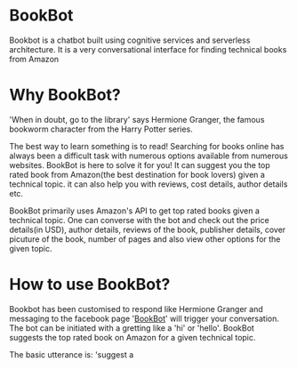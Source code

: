 # BookBot
Bookbot is a chatbot built using cognitive services and serverless architecture. It is a very conversational interface for finding technical books from Amazon

# Why BookBot?
'When in doubt, go to the library' says Hermione Granger, the famous bookworm character from the Harry Potter series. 

The best way to learn something is to read! Searching for books online has always been a difficult task with numerous options available from numerous websites. BookBot is here to solve it for you! It can suggest you the top rated book from Amazon(the best destination for book lovers) given a technical topic. it can also help you with reviews, cost details, author details etc.

BookBot primarily uses Amazon's API to get top rated books given a technical topic. One can converse with the bot and check out the price details(in USD), author details, reviews of the book, publisher details, cover picuture of the book, number of pages and also view other options for the given topic. 

# How to use BookBot?
Bookbot has been customised to respond like Hermione Granger and messaging to the facebook page '<a href= "https://www.facebook.com/BookBot-1293871334043466/">BookBot</a>' will trigger your conversation. The bot can be initiated with a gretting like a 'hi' or 'hello'. BookBot suggests the top rated book on Amazon for a given technical topic. 

The basic utterance is: 'suggest a <title> book'. Example: 'suggest a python book', this returns the top rated python book and also displays a few options in the form of buttons. 

Please check out <a href= "BookBot/Testing instructions">Testing instructions</a> for more details on how to use BookBot.

# BookBot Architecture
BookBot is built using:
1. AWS Lex - for Natural Language Processing 
2. AWS Lambda - serverless platform for the business logic
3. CloudWatch - to monitor and log data of various Lambda functions.

Below is the architectural diagram for the same:

![image](https://user-images.githubusercontent.com/19647546/28272569-84d35a0c-6b29-11e7-820d-f0d4db1144e5.PNG)

# What to expect in the future?
BookBot is currently limited to books and reviews from Amazon. Addition of books and reviews from goodreads and other websites. 

1. BookBot is currently limited only to technical books, the bot will be available for all the genres in the future
2. Addition of 'Compare' feature so that users can compare books, reviews and cost details across other websites
3. Details of discounts and offers
4. Preview/first few pages of the book 

# Prerequisites for using the code:
1. Python 2.7 with python-amazon-simple-product-api module 
2. Amazon API credentials for the amazon simple product API and embedding the same while creating the Lambda function


